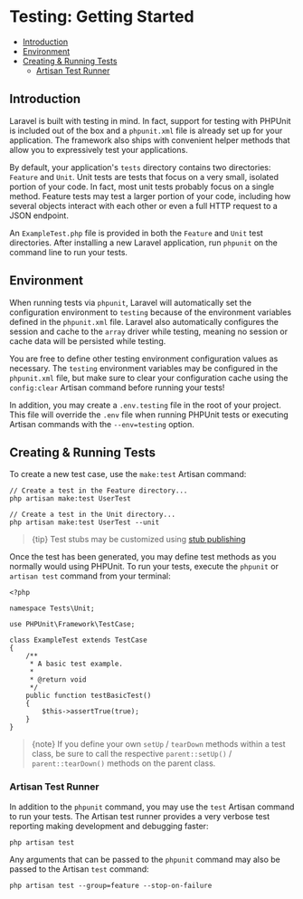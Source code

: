 # Testing: Getting Started

- [Introduction](#introduction)
- [Environment](#environment)
- [Creating & Running Tests](#creating-and-running-tests)
    - [Artisan Test Runner](#artisan-test-runner)

<a name="introduction"></a>
## Introduction

Laravel is built with testing in mind. In fact, support for testing with PHPUnit is included out of the box and a `phpunit.xml` file is already set up for your application. The framework also ships with convenient helper methods that allow you to expressively test your applications.

By default, your application's `tests` directory contains two directories: `Feature` and `Unit`. Unit tests are tests that focus on a very small, isolated portion of your code. In fact, most unit tests probably focus on a single method. Feature tests may test a larger portion of your code, including how several objects interact with each other or even a full HTTP request to a JSON endpoint.

An `ExampleTest.php` file is provided in both the `Feature` and `Unit` test directories. After installing a new Laravel application, run `phpunit` on the command line to run your tests.

<a name="environment"></a>
## Environment

When running tests via `phpunit`, Laravel will automatically set the configuration environment to `testing` because of the environment variables defined in the `phpunit.xml` file. Laravel also automatically configures the session and cache to the `array` driver while testing, meaning no session or cache data will be persisted while testing.

You are free to define other testing environment configuration values as necessary. The `testing` environment variables may be configured in the `phpunit.xml` file, but make sure to clear your configuration cache using the `config:clear` Artisan command before running your tests!

In addition, you may create a `.env.testing` file in the root of your project. This file will override the `.env` file when running PHPUnit tests or executing Artisan commands with the `--env=testing` option.

<a name="creating-and-running-tests"></a>
## Creating & Running Tests

To create a new test case, use the `make:test` Artisan command:

    // Create a test in the Feature directory...
    php artisan make:test UserTest

    // Create a test in the Unit directory...
    php artisan make:test UserTest --unit

> {tip} Test stubs may be customized using [stub publishing](/docs/{{version}}/artisan#stub-customization)

Once the test has been generated, you may define test methods as you normally would using PHPUnit. To run your tests, execute the `phpunit` or `artisan test` command from your terminal:

    <?php

    namespace Tests\Unit;

    use PHPUnit\Framework\TestCase;

    class ExampleTest extends TestCase
    {
        /**
         * A basic test example.
         *
         * @return void
         */
        public function testBasicTest()
        {
            $this->assertTrue(true);
        }
    }

> {note} If you define your own `setUp` / `tearDown` methods within a test class, be sure to call the respective `parent::setUp()` / `parent::tearDown()` methods on the parent class.

<a name="artisan-test-runner"></a>
### Artisan Test Runner

In addition to the `phpunit` command, you may use the `test` Artisan command to run your tests. The Artisan test runner provides a very verbose test reporting making development and debugging faster:

    php artisan test

Any arguments that can be passed to the `phpunit` command may also be passed to the Artisan `test` command:

    php artisan test --group=feature --stop-on-failure
